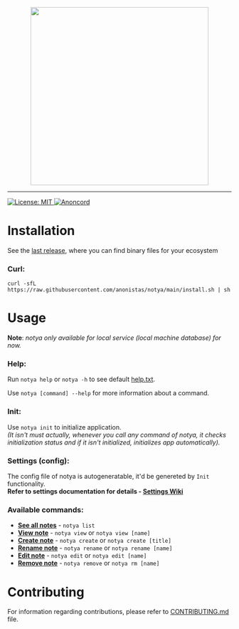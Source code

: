 <p align="center">
<img src="https://user-images.githubusercontent.com/59066341/136813272-a90861f4-1e6c-4a83-9a3b-18e01b99de34.png" width="400px">
</p>

---

 <a href="https://github.com/anonistas/notya/blob/main/LICENSE">
  <img src="https://img.shields.io/badge/License-Apache-red.svg" alt="License: MIT"/>
 </a>
 <a href="https://discord.gg/CtStkzrHV3">
   <img src="https://img.shields.io/discord/914899238415130714?color=blue&label=Anon Community&logo=discord" alt="Anoncord" />
 </a>   


# Installation
See the [last release](https://github.com/anonistas/notya/releases/latest), where you can find binary files for your ecosystem

### Curl:
```
curl -sfL https://raw.githubusercontent.com/anonistas/notya/main/install.sh | sh
```

# Usage 
**Note**: _notya only available for local service (local machine database) for now._

### Help:
Run `notya help` or `notya -h` to see default [help.txt](https://github.com/anonistas/notya/wiki/help.txt). <br>
 
Use `notya [command] --help` for more information about a command.

### Init: 
Use `notya init` to initialize application. <br/>
*(It isn't must actually, whenever you call any command of notya, it checks initialization status and if it isn't initialized, initializes app automatically).*

### Settings (config):
The config file of notya is autogeneratable, it'd be genereted by `Init` functionality. <br>
**Refer to settings documentation for details - [Settings Wiki](https://github.com/anonistas/notya/wiki/Settings)**

### Available commands:
- **[See all notes](https://github.com/anonistas/notya/wiki/List)** - `notya list`
- **[View note](https://github.com/anonistas/notya/wiki/View)** - `notya view` or `notya view [name]`
- **[Create note](https://github.com/anonistas/notya/wiki/Create)** - `notya create` or `notya create [title]`
- **[Rename note](https://github.com/anonistas/notya/wiki/Rename)** - `notya rename` or `notya rename [name]`
- **[Edit note](https://github.com/anonistas/notya/wiki/Edit)** - `notya edit` or `notya edit [name]`
- **[Remove note](https://github.com/anonistas/notya/wiki/Remove)** - `notya remove` or `notya rm [name]`

# Contributing
For information regarding contributions, please refer to [CONTRIBUTING.md](https://github.com/anonistas/notya/blob/develop/CONTRIBUTING.md) file.
